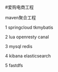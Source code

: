 #爱购电商工程

maven聚合工程

1 springcloud tkmybatis

2 lua openresty canal

3 mysql redis 

4 kibana  elasticsearch

5 fastdfs